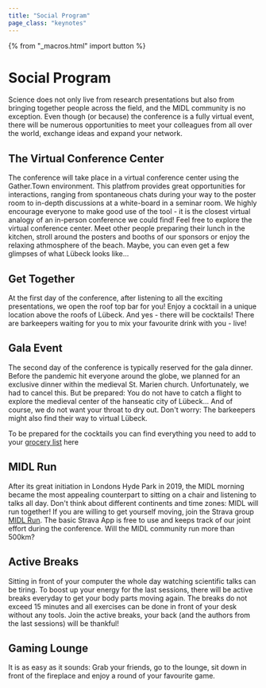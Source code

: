 ```yaml
---
title: "Social Program"
page_class: "keynotes"
---
```


{% from "_macros.html" import button %}


# Social Program

Science does not only live from research presentations but also from bringing together people across the field, and the MIDL community is no exception. Even though (or because) the conference is a fully virtual event, there will be numerous opportunities to meet your colleagues from all over the world, exchange ideas and expand your network.

## The Virtual Conference Center

The conference will take place in a virtual conference center using the Gather.Town environment. This platfrom provides great opportunities for interactions, ranging from spontaneous chats during your way to the poster room to in-depth discussions at a white-board in a seminar room. We highly encourage everyone to make good use of the tool - it is the closest virtual analogy of an in-person conference we could find!
Feel free to explore the virtual conference center. Meet other people preparing their lunch in the kitchen, stroll around the posters and booths of our sponsors or enjoy the relaxing athmosphere of the beach. Maybe, you can even get a few glimpses of what Lübeck looks like...

## Get Together

At the first day of the conference, after listening to all the exciting presentations, we open the roof top bar for you! Enjoy a cocktail in a unique location above the roofs of Lübeck. And yes - there will be cocktails! There are barkeepers waiting for you to mix your favourite drink with you - live!

## Gala Event

The second day of the conference is typically reserved for the gala dinner. Before the pandemic hit everyone around the globe, we planned for an exclusive dinner within the medieval St. Marien church. Unfortunately, we had to cancel this. But be prepared: You do not have to catch a flight to explore the medieval center of the hanseatic city of Lübeck...
And of course, we do not want your throat to dry out. Don't worry: The barkeepers might also find their way to virtual Lübeck.

To be prepared for the cocktails you can find everything you need to add to your [grocery list](static/resources/BK_MIDL_Recipes_20210707.pdf) here 

## MIDL Run

After its great initiation in Londons Hyde Park in 2019, the MIDL morning became the most appealing counterpart to sitting on a chair and listening to talks all day. Don't think about different continents and time zones: MIDL will run together! If you are willing to get yourself moving, join the Strava group [MIDL Run](https://www.strava.com/clubs/midl?utm_source=com.whatsapp&utm_medium=referral).
The basic Strava App is free to use and keeps track of our joint effort during the conference. Will the MIDL community run more than 500km?

## Active Breaks

Sitting in front of your computer the whole day watching scientific talks can be tiring. To boost up your energy for the last sessions, there will be active breaks everyday to get your body parts moving again. The breaks do not exceed 15 minutes and all exercises can be done in front of your desk without any tools. Join the active breaks, your back (and the authors from the last sessions) will be thankful!

## Gaming Lounge

It is as easy as it sounds: Grab your friends, go to the lounge, sit down in front of the fireplace and enjoy a round of your favourite game.


